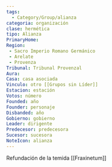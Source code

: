 ```yaml
---
tags:
  - Category/Group/alianza
categoria: organización
clase: hermética
tipo: Alianza
PrimaryHome: 
Region:
 - Sacro Imperio Romano Germánico 
 - Arelate 
 - Provenza 
Tribunal: Tribunal Provenzal 
Aura: 
Casa: casa asociada
Vinculo: otro [[Grupos sin Líder]]
Estacion: estación
Votos: número
Founded: año
Founder: personaje
Disbanded: año
Gobierno: gobierno
Leader: dirigente
Predecesor: predecesora
Sucesor: sucesora
NoteIcon: alianza
---
```

Refundación de la temida [[Fraxinetum]]